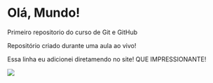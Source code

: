 # Olá, Mundo!
 Primeiro repositorio do curso de Git e GitHub

Repositório criado durante uma aula ao vivo!

Essa linha eu adicionei diretamendo no site! QUE IMPRESSIONANTE!


<img src="https://raw.githubusercontent.com/iampavangandhi/iampavangandhi/master/gifs/Hi.gif">
